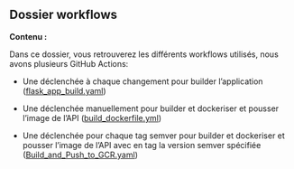## Dossier workflows

**Contenu :**

Dans ce dossier, vous retrouverez les différents workflows utilisés, nous avons plusieurs GitHub Actions: 

* Une déclenchée à chaque changement pour builder l’application  ([flask_app_build.yaml](https://github.com/Naofel-eal/4A_SQR_CI-CD/blob/main/.github/workflows/flask_app_build.yaml))

* Une déclenchée manuellement pour builder et dockeriser et pousser l’image de l’API ([build_dockerfile.yml](https://github.com/Naofel-eal/4A_SQR_CI-CD/blob/main/.github/workflows/build_dockerfile.yml))

* Une déclenchée pour chaque tag semver pour builder et dockeriser et pousser l’image de l’API avec en tag la version semver spécifiée ([Build_and_Push_to_GCR.yaml](https://github.com/Naofel-eal/4A_SQR_CI-CD/blob/main/.github/workflows/Build_and_Push_to_GCR.yaml))

